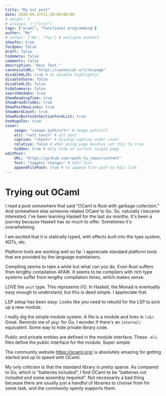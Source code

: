 ```yaml
---
title: "My 1st post"
date: 2020-09-15T11:30:03+00:00
# weight: 1
# aliases: ["/first"]
tags: ["ocaml", "functional programming"]
author: "Me"
# author: ["Me", "You"] # multiple authors
showToc: true
TocOpen: false
draft: false
hidemeta: false
comments: false
description: "Desc Text."
canonicalURL: "https://canonical.url/to/page"
disableHLJS: true # to disable highlightjs
disableShare: false
disableHLJS: false
hideSummary: false
searchHidden: true
ShowReadingTime: true
ShowBreadCrumbs: true
ShowPostNavLinks: true
ShowWordCount: true
ShowRssButtonInSectionTermList: true
UseHugoToc: true
cover:
    image: "<image path/url>" # image path/url
    alt: "<alt text>" # alt text
    caption: "<text>" # display caption under cover
    relative: false # when using page bundles set this to true
    hidden: true # only hide on current single page
editPost:
    URL: "https://github.com/<path_to_repo>/content"
    Text: "Suggest Changes" # edit text
    appendFilePath: true # to append file path to Edit link
---
```


# Trying out OCaml
I read a post somewhere that said "OCaml is Rust with garbage collection."
And somewhere else someone related OCaml to Go. So, naturally I became interested.
I've been learning Haskell for the last six months. It's been a journey because
Haskell has so much to offer. Sometimes it's overwhelming.

I am excited that it is statically typed, with effects built into the type
system, ADTs, etc.

Platform tools are working well so far. I appreciate standard platform tools
that are provided by the language maintainers.

Compiling seems to take a while but what can you do. Even Rust suffers from
lengthy compilation AFAIK. It seems to be compilers with rich type systems
suffer from lengthy compilation times, which makes sense.

LOVE the `unit` type. This represents I/O. In Haskell, the Monad is eventually
easy enough to understand, but this is dead simple. I appreciate that.

LSP setup has been easy. Looks like you need to rebuild for the LSP to
pick up a new module.

I really dig the simple module system. A file is a module and lives in `lib/`.
Great. Reminds me of `pkg/` for Go. I wonder if there's an `internal/`
equivalent. Some way to hide private library code.

Public and private entities are defined in the module interface.
These `.mli` files define the public interface for the module. Super simple.

The community website https://ocaml.org/ is absolutely amazing for getting
started and up to speed with OCaml.

My only criticism is that the standard library is pretty sparse. As compared to
Go, which is "batteries included", I find OCaml to be "batteries not included
and some assembly required". Not necessarily a bad thing because there are
usually just a handful of libraries to choose from for some task, and the
community openly supports them.

